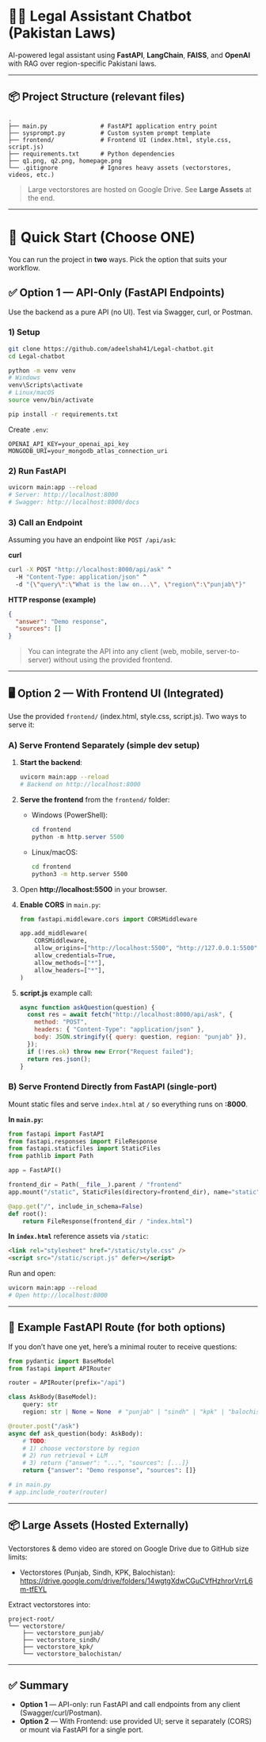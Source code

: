 # 🧑‍⚖️ Legal Assistant Chatbot (Pakistan Laws)

AI-powered legal assistant using **FastAPI**, **LangChain**, **FAISS**, and **OpenAI** with RAG over region-specific Pakistani laws.

---

## 📦 Project Structure (relevant files)

```
.
├── main.py               # FastAPI application entry point
├── sysprompt.py          # Custom system prompt template
├── frontend/             # Frontend UI (index.html, style.css, script.js)
├── requirements.txt      # Python dependencies
├── q1.png, q2.png, homepage.png
└── .gitignore            # Ignores heavy assets (vectorstores, videos, etc.)
```

> Large vectorstores are hosted on Google Drive. See **Large Assets** at the end.

---

# 🚀 Quick Start (Choose ONE)
You can run the project in **two** ways. Pick the option that suits your workflow.

## ✅ Option 1 — API-Only (FastAPI Endpoints)
Use the backend as a pure API (no UI). Test via Swagger, curl, or Postman.

### 1) Setup
```bash
git clone https://github.com/adeelshah41/Legal-chatbot.git
cd Legal-chatbot

python -m venv venv
# Windows
venv\Scripts\activate
# Linux/macOS
source venv/bin/activate

pip install -r requirements.txt
```

Create `.env`:
```env
OPENAI_API_KEY=your_openai_api_key
MONGODB_URI=your_mongodb_atlas_connection_uri
```

### 2) Run FastAPI
```bash
uvicorn main:app --reload
# Server: http://localhost:8000
# Swagger: http://localhost:8000/docs
```

### 3) Call an Endpoint
Assuming you have an endpoint like `POST /api/ask`:

**curl**
```bash
curl -X POST "http://localhost:8000/api/ask" ^
  -H "Content-Type: application/json" ^
  -d "{\"query\":\"What is the law on...\", \"region\":\"punjab\"}"
```

**HTTP response (example)**
```json
{
  "answer": "Demo response",
  "sources": []
}
```

> You can integrate the API into any client (web, mobile, server-to-server) without using the provided frontend.

---

## 🖥️ Option 2 — With Frontend UI (Integrated)
Use the provided `frontend/` (index.html, style.css, script.js). Two ways to serve it:

### A) Serve Frontend Separately (simple dev setup)
1. **Start the backend**:
   ```bash
   uvicorn main:app --reload
   # Backend on http://localhost:8000
   ```

2. **Serve the frontend** from the `frontend/` folder:
   - Windows (PowerShell):
     ```powershell
     cd frontend
     python -m http.server 5500
     ```
   - Linux/macOS:
     ```bash
     cd frontend
     python3 -m http.server 5500
     ```

3. Open **http://localhost:5500** in your browser.

4. **Enable CORS** in `main.py`:
   ```python
   from fastapi.middleware.cors import CORSMiddleware

   app.add_middleware(
       CORSMiddleware,
       allow_origins=["http://localhost:5500", "http://127.0.0.1:5500"],
       allow_credentials=True,
       allow_methods=["*"],
       allow_headers=["*"],
   )
   ```

5. **script.js** example call:
   ```js
   async function askQuestion(question) {
     const res = await fetch("http://localhost:8000/api/ask", {
       method: "POST",
       headers: { "Content-Type": "application/json" },
       body: JSON.stringify({ query: question, region: "punjab" }),
     });
     if (!res.ok) throw new Error("Request failed");
     return res.json();
   }
   ```

### B) Serve Frontend Directly from FastAPI (single-port)
Mount static files and serve `index.html` at `/` so everything runs on **:8000**.

**In `main.py`:**
```python
from fastapi import FastAPI
from fastapi.responses import FileResponse
from fastapi.staticfiles import StaticFiles
from pathlib import Path

app = FastAPI()

frontend_dir = Path(__file__).parent / "frontend"
app.mount("/static", StaticFiles(directory=frontend_dir), name="static")

@app.get("/", include_in_schema=False)
def root():
    return FileResponse(frontend_dir / "index.html")
```

**In `index.html`** reference assets via `/static`:
```html
<link rel="stylesheet" href="/static/style.css" />
<script src="/static/script.js" defer></script>
```

Run and open:
```bash
uvicorn main:app --reload
# Open http://localhost:8000
```

---

## 🔗 Example FastAPI Route (for both options)
If you don’t have one yet, here’s a minimal router to receive questions:

```python
from pydantic import BaseModel
from fastapi import APIRouter

router = APIRouter(prefix="/api")

class AskBody(BaseModel):
    query: str
    region: str | None = None  # "punjab" | "sindh" | "kpk" | "balochistan"

@router.post("/ask")
async def ask_question(body: AskBody):
    # TODO:
    # 1) choose vectorstore by region
    # 2) run retrieval + LLM
    # 3) return {"answer": "...", "sources": [...]}
    return {"answer": "Demo response", "sources": []}

# in main.py
# app.include_router(router)
```

---

## 📦 Large Assets (Hosted Externally)
Vectorstores & demo video are stored on Google Drive due to GitHub size limits:
- Vectorstores (Punjab, Sindh, KPK, Balochistan): https://drive.google.com/drive/folders/14wgtgXdwCGuCVfHzhrorVrrL6m-tfEYL

Extract vectorstores into:
```
project-root/
└── vectorstore/
    ├── vectorstore_punjab/
    ├── vectorstore_sindh/
    ├── vectorstore_kpk/
    └── vectorstore_balochistan/
```

---

## ✅ Summary
- **Option 1** — API-only: run FastAPI and call endpoints from any client (Swagger/curl/Postman).  
- **Option 2** — With Frontend: use provided UI; serve it separately (CORS) or mount via FastAPI for a single port.

